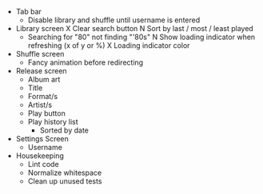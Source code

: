 - Tab bar
    - Disable library and shuffle until username is entered
- Library screen
    X Clear search button
    N Sort by last / most / least played
    - Searching for "80" not finding "'80s"
    N Show loading indicator when refreshing (x of y or %)
    X Loading indicator color
- Shuffle screen
    - Fancy animation before redirecting
- Release screen
    - Album art
    - Title
    - Format/s
    - Artist/s
    - Play button
    - Play history list
        - Sorted by date
- Settings Screen
    - Username
- Housekeeping
    - Lint code
    - Normalize whitespace
    - Clean up unused tests